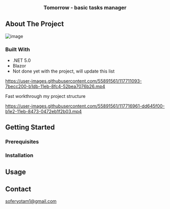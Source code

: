 
<p align="center">
  <h3 align="center">Tomorrow - basic tasks manager</h3>
</p>

## About The Project
![image](https://user-images.githubusercontent.com/55891561/117709939-31b71100-b1da-11eb-863f-943be0b63944.png)

### Built With

* .NET 5.0
* Blazor
* Not done yet with the project, will update this list


https://user-images.githubusercontent.com/55891561/117711093-7becc200-b1db-11eb-8fc4-52bea7076b26.mp4


Fast workthrough my project structure

https://user-images.githubusercontent.com/55891561/117716961-dd645f00-b1e2-11eb-8473-0472eb1f2b03.mp4





<!-- GETTING STARTED -->
## Getting Started




### Prerequisites


### Installation



<!-- USAGE EXAMPLES -->
## Usage

## Contact

soferyotam1@gmail.com

